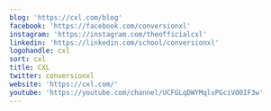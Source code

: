```yaml
---
blog: 'https://cxl.com/blog'
facebook: 'https://facebook.com/conversionxl'
instagram: 'https://instagram.com/theofficialcxl'
linkedin: 'https://linkedin.com/school/conversionxl'
logohandle: cxl
sort: cxl
title: CXL
twitter: conversionxl
website: 'https://cxl.com/'
youtube: 'https://youtube.com/channel/UCFGLqDWYMqlvPGciVO0IF3w'
---
```

